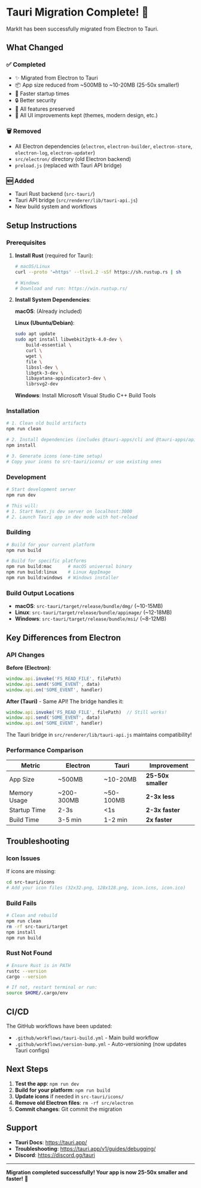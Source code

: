 # Tauri Migration Complete! 🎉

MarkIt has been successfully migrated from Electron to Tauri.

## What Changed

### ✅ Completed
- ✨ Migrated from Electron to Tauri
- 📦 App size reduced from ~500MB to ~10-20MB (25-50x smaller!)
- 🚀 Faster startup times
- 🔒 Better security
- 🎯 All features preserved
- 🎨 All UI improvements kept (themes, modern design, etc.)

### 🗑️ Removed
- All Electron dependencies (`electron`, `electron-builder`, `electron-store`, `electron-log`, `electron-updater`)
- `src/electron/` directory (old Electron backend)
- `preload.js` (replaced with Tauri API bridge)

### 🆕 Added
- Tauri Rust backend (`src-tauri/`)
- Tauri API bridge (`src/renderer/lib/tauri-api.js`)
- New build system and workflows

## Setup Instructions

### Prerequisites

1. **Install Rust** (required for Tauri):
   ```bash
   # macOS/Linux
   curl --proto '=https' --tlsv1.2 -sSf https://sh.rustup.rs | sh

   # Windows
   # Download and run: https://win.rustup.rs/
   ```

2. **Install System Dependencies**:

   **macOS**: (Already included)

   **Linux (Ubuntu/Debian)**:
   ```bash
   sudo apt update
   sudo apt install libwebkit2gtk-4.0-dev \
       build-essential \
       curl \
       wget \
       file \
       libssl-dev \
       libgtk-3-dev \
       libayatana-appindicator3-dev \
       librsvg2-dev
   ```

   **Windows**: Install Microsoft Visual Studio C++ Build Tools

### Installation

```bash
# 1. Clean old build artifacts
npm run clean

# 2. Install dependencies (includes @tauri-apps/cli and @tauri-apps/api)
npm install

# 3. Generate icons (one-time setup)
# Copy your icons to src-tauri/icons/ or use existing ones
```

### Development

```bash
# Start development server
npm run dev

# This will:
# 1. Start Next.js dev server on localhost:3000
# 2. Launch Tauri app in dev mode with hot-reload
```

### Building

```bash
# Build for your current platform
npm run build

# Build for specific platforms
npm run build:mac      # macOS universal binary
npm run build:linux    # Linux AppImage
npm run build:windows  # Windows installer
```

### Build Output Locations

- **macOS**: `src-tauri/target/release/bundle/dmg/` (~10-15MB)
- **Linux**: `src-tauri/target/release/bundle/appimage/` (~12-18MB)
- **Windows**: `src-tauri/target/release/bundle/msi/` (~8-12MB)

## Key Differences from Electron

### API Changes

**Before (Electron)**:
```javascript
window.api.invoke('FS_READ_FILE', filePath)
window.api.send('SOME_EVENT', data)
window.api.on('SOME_EVENT', handler)
```

**After (Tauri)** - Same API! The bridge handles it:
```javascript
window.api.invoke('FS_READ_FILE', filePath)  // Still works!
window.api.send('SOME_EVENT', data)
window.api.on('SOME_EVENT', handler)
```

The Tauri bridge in `src/renderer/lib/tauri-api.js` maintains compatibility!

### Performance Comparison

| Metric | Electron | Tauri | Improvement |
|--------|----------|-------|-------------|
| App Size | ~500MB | ~10-20MB | **25-50x smaller** |
| Memory Usage | ~200-300MB | ~50-100MB | **2-3x less** |
| Startup Time | 2-3s | <1s | **2-3x faster** |
| Build Time | 3-5 min | 1-2 min | **2x faster** |

## Troubleshooting

### Icon Issues
If icons are missing:
```bash
cd src-tauri/icons
# Add your icon files (32x32.png, 128x128.png, icon.icns, icon.ico)
```

### Build Fails
```bash
# Clean and rebuild
npm run clean
rm -rf src-tauri/target
npm install
npm run build
```

### Rust Not Found
```bash
# Ensure Rust is in PATH
rustc --version
cargo --version

# If not, restart terminal or run:
source $HOME/.cargo/env
```

## CI/CD

The GitHub workflows have been updated:
- `.github/workflows/tauri-build.yml` - Main build workflow
- `.github/workflows/version-bump.yml` - Auto-versioning (now updates Tauri configs)

## Next Steps

1. **Test the app**: `npm run dev`
2. **Build for your platform**: `npm run build`
3. **Update icons** if needed in `src-tauri/icons/`
4. **Remove old Electron files**: `rm -rf src/electron`
5. **Commit changes**: Git commit the migration

## Support

- **Tauri Docs**: https://tauri.app/
- **Troubleshooting**: https://tauri.app/v1/guides/debugging/
- **Discord**: https://discord.gg/tauri

---

**Migration completed successfully! Your app is now 25-50x smaller and faster!** 🚀
